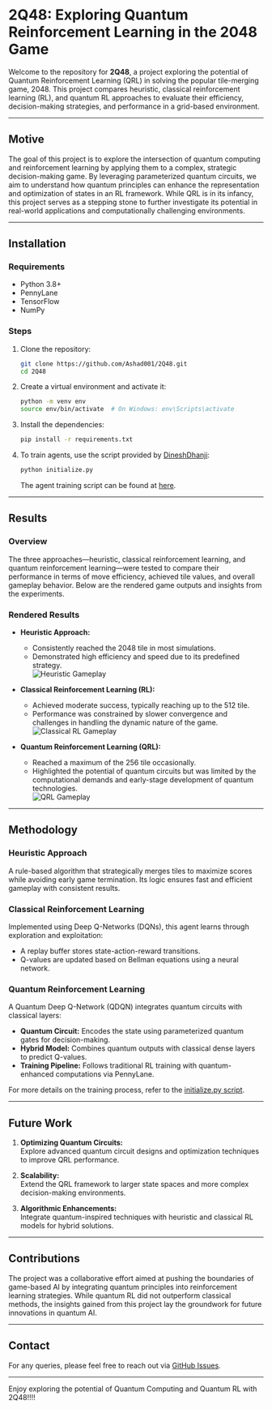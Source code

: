 # 2Q48: Exploring Quantum Reinforcement Learning in the 2048 Game

Welcome to the repository for **2Q48**, a project exploring the potential of Quantum Reinforcement Learning (QRL) in solving the popular tile-merging game, 2048. This project compares heuristic, classical reinforcement learning (RL), and quantum RL approaches to evaluate their efficiency, decision-making strategies, and performance in a grid-based environment.

---

## **Motive**

The goal of this project is to explore the intersection of quantum computing and reinforcement learning by applying them to a complex, strategic decision-making game. By leveraging parameterized quantum circuits, we aim to understand how quantum principles can enhance the representation and optimization of states in an RL framework. While QRL is in its infancy, this project serves as a stepping stone to further investigate its potential in real-world applications and computationally challenging environments.

---

## **Installation**

### **Requirements**
- Python 3.8+
- PennyLane
- TensorFlow
- NumPy

### **Steps**
1. Clone the repository:
   ```bash
   git clone https://github.com/Ashad001/2Q48.git
   cd 2Q48
   ```

2. Create a virtual environment and activate it:
   ```bash
   python -m venv env
   source env/bin/activate  # On Windows: env\Scripts\activate
   ```

3. Install the dependencies:
   ```bash
   pip install -r requirements.txt
   ```

4. To train agents, use the script provided by [DineshDhanji](https://github.com/DineshDhanji):
   ```bash
   python initialize.py
   ```
   The agent training script can be found at [here](https://github.com/DineshDhanji/2Q48/blob/master/initialize.py).

---

## **Results**

### **Overview**
The three approaches—heuristic, classical reinforcement learning, and quantum reinforcement learning—were tested to compare their performance in terms of move efficiency, achieved tile values, and overall gameplay behavior. Below are the rendered game outputs and insights from the experiments.

### **Rendered Results**
- **Heuristic Approach:**  
  - Consistently reached the 2048 tile in most simulations.  
  - Demonstrated high efficiency and speed due to its predefined strategy.  
  ![Heuristic Gameplay](./results/G42_heuristics.png.png)

- **Classical Reinforcement Learning (RL):**  
  - Achieved moderate success, typically reaching up to the 512 tile.  
  - Performance was constrained by slower convergence and challenges in handling the dynamic nature of the game.  
  ![Classical RL Gameplay](./images/.png)

- **Quantum Reinforcement Learning (QRL):**  
  - Reached a maximum of the 256 tile occasionally.  
  - Highlighted the potential of quantum circuits but was limited by the computational demands and early-stage development of quantum technologies.  
  ![QRL Gameplay](./results/QRL_1.png.png)

---

## **Methodology**

### **Heuristic Approach**
A rule-based algorithm that strategically merges tiles to maximize scores while avoiding early game termination. Its logic ensures fast and efficient gameplay with consistent results.

### **Classical Reinforcement Learning**
Implemented using Deep Q-Networks (DQNs), this agent learns through exploration and exploitation:
- A replay buffer stores state-action-reward transitions.
- Q-values are updated based on Bellman equations using a neural network.

### **Quantum Reinforcement Learning**
A Quantum Deep Q-Network (QDQN) integrates quantum circuits with classical layers:
- **Quantum Circuit:** Encodes the state using parameterized quantum gates for decision-making.  
- **Hybrid Model:** Combines quantum outputs with classical dense layers to predict Q-values.  
- **Training Pipeline:** Follows traditional RL training with quantum-enhanced computations via PennyLane.  

For more details on the training process, refer to the [initialize.py script](https://github.com/DineshDhanji/2Q48/blob/master/initialize.py).

---

## **Future Work**

1. **Optimizing Quantum Circuits:**  
   Explore advanced quantum circuit designs and optimization techniques to improve QRL performance.  

2. **Scalability:**  
   Extend the QRL framework to larger state spaces and more complex decision-making environments.  

3. **Algorithmic Enhancements:**  
   Integrate quantum-inspired techniques with heuristic and classical RL models for hybrid solutions.  

---

## **Contributions**

The project was a collaborative effort aimed at pushing the boundaries of game-based AI by integrating quantum principles into reinforcement learning strategies. While quantum RL did not outperform classical methods, the insights gained from this project lay the groundwork for future innovations in quantum AI.

---

## **Contact**
For any queries, please feel free to reach out via [GitHub Issues](https://github.com/Ashad001/2Q48/issues).

--- 

Enjoy exploring the potential of Quantum Computing and Quantum RL with 2Q48!!!!